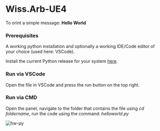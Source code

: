 # Wiss.Arb-UE4

To orint a simple message: **Hello World**

### Prerequisites
A working python installation and optionally a working IDE/Code editor of your choice (used here: VSCode).

Install the current Python release for your system [here](https://www.python.org/downloads/).

### Run via VSCode
Open the file in VSCode and press the run button on the top right.

### Run via CMD
Open the panel, navigate to the folder that contains the file using _cd foldername_, run the code using the command: _helloworld.py_

![hw-py](https://user-images.githubusercontent.com/69861021/209637062-f7b77694-2399-4b9f-9d8c-1e4530f61f8c.jpg)
